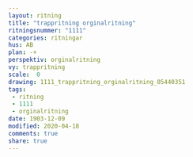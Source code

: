 ```yaml
---
layout: ritning
title: "trappritning orginalritning"
ritningsnummer: "1111"
categories: ritningar
hus: AB
plan: -+
perspektiv: orginalritning
vy: trappritning
scale:  0
drawing: 1111_trappritning_orginalritning_05440351
tags:
 - ritning
 - 1111
 - orginalritning
date: 1903-12-09
modified: 2020-04-18
comments: true
share: true
---
```

